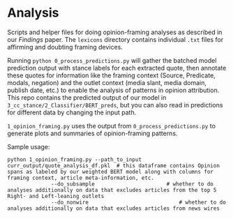 # Analysis

Scripts and helper files for doing opinion-framing analyses as described in our *Findings* paper. The `lexicons` directory contains individual `.txt` files for affirming and doubting framing devices.

Running `python 0_process_predictions.py` will gather the batched model prediction output with stance labels for each extracted quote, then annotate these quotes for information like the framing context (Source, Predicate, modals, negation) and the outlet context (media slant, media domain, publish date, etc.) to enable the analysis of patterns in opinion attribution. This repo contains the predicted output of our model in `3_cc_stance/2_Classifier/BERT_preds`, but you can also read in predictions for different data by changing the input path. 

`1_opinion_framing.py` uses the output from `0_process_predictions.py` to generate plots and summaries of opinion-framing patterns.

Sample usage:
```
python 1_opinion_framing.py --path_to_input curr_output/quote_analysis_df.pkl  # this dataframe contains Opinion spans as labeled by our weighted BERT model along with columns for framing context, article meta-information, etc. 
			  --do_subsample 				       # whether to do analyses additionally on data that excludes articles from the top 5 Right- and Left-leaning outlets
			  --do_nonwire				      	       # whether to do analyses additionally on data that excludes articles from news wires
```

